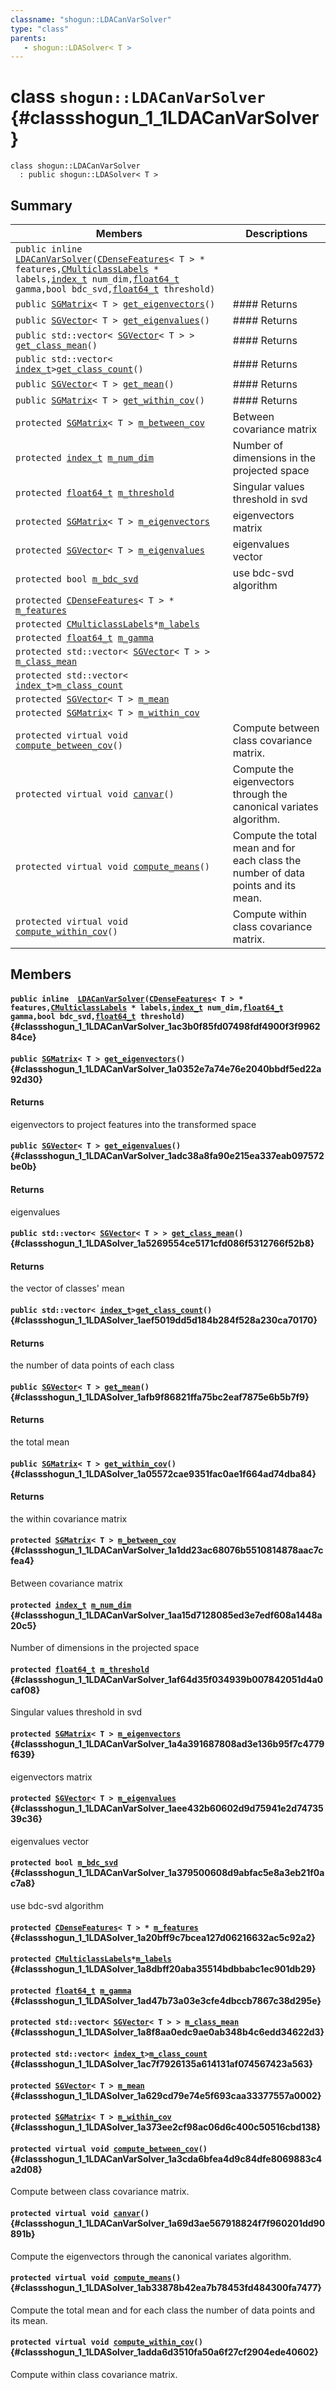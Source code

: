 ```yaml
---
classname: "shogun::LDACanVarSolver"
type: "class"
parents:
   - shogun::LDASolver< T >
---
```


# class `shogun::LDACanVarSolver` {#classshogun_1_1LDACanVarSolver}

```
class shogun::LDACanVarSolver
  : public shogun::LDASolver< T >
```

## Summary

 Members                        | Descriptions
--------------------------------|---------------------------------------------
`public inline  `[`LDACanVarSolver`](#classshogun_1_1LDACanVarSolver_1ac3b0f85fd07498fdf4900f3f996284ce)`(`[`CDenseFeatures`](#classshogun_1_1CDenseFeatures)`< T > * features,`[`CMulticlassLabels`](#classshogun_1_1CMulticlassLabels)` * labels,`[`index_t`](#common_8h_1a6da8132ec1234c0d616142e3a246f858)` num_dim,`[`float64_t`](#common_8h_1ac55f3ae81b5bc9053760baacf57e47f4)` gamma,bool bdc_svd,`[`float64_t`](#common_8h_1ac55f3ae81b5bc9053760baacf57e47f4)` threshold)` | 
`public `[`SGMatrix`](#classshogun_1_1SGMatrix)`< T > `[`get_eigenvectors`](#classshogun_1_1LDACanVarSolver_1a0352e7a74e76e2040bbdf5ed22a92d30)`()` | #### Returns
`public `[`SGVector`](#classshogun_1_1SGVector)`< T > `[`get_eigenvalues`](#classshogun_1_1LDACanVarSolver_1adc38a8fa90e215ea337eab097572be0b)`()` | #### Returns
`public std::vector< `[`SGVector`](#classshogun_1_1SGVector)`< T > > `[`get_class_mean`](#classshogun_1_1LDASolver_1a5269554ce5171cfd086f5312766f52b8)`()` | #### Returns
`public std::vector< `[`index_t`](#common_8h_1a6da8132ec1234c0d616142e3a246f858)` > `[`get_class_count`](#classshogun_1_1LDASolver_1aef5019dd5d184b284f528a230ca70170)`()` | #### Returns
`public `[`SGVector`](#classshogun_1_1SGVector)`< T > `[`get_mean`](#classshogun_1_1LDASolver_1afb9f86821ffa75bc2eaf7875e6b5b7f9)`()` | #### Returns
`public `[`SGMatrix`](#classshogun_1_1SGMatrix)`< T > `[`get_within_cov`](#classshogun_1_1LDASolver_1a05572cae9351fac0ae1f664ad74dba84)`()` | #### Returns
`protected `[`SGMatrix`](#classshogun_1_1SGMatrix)`< T > `[`m_between_cov`](#classshogun_1_1LDACanVarSolver_1a1dd23ac68076b5510814878aac7cfea4) | Between covariance matrix
`protected `[`index_t`](#common_8h_1a6da8132ec1234c0d616142e3a246f858)` `[`m_num_dim`](#classshogun_1_1LDACanVarSolver_1aa15d7128085ed3e7edf608a1448a20c5) | Number of dimensions in the projected space
`protected `[`float64_t`](#common_8h_1ac55f3ae81b5bc9053760baacf57e47f4)` `[`m_threshold`](#classshogun_1_1LDACanVarSolver_1af64d35f034939b007842051d4a0caf08) | Singular values threshold in svd
`protected `[`SGMatrix`](#classshogun_1_1SGMatrix)`< T > `[`m_eigenvectors`](#classshogun_1_1LDACanVarSolver_1a4a391687808ad3e136b95f7c4779f639) | eigenvectors matrix
`protected `[`SGVector`](#classshogun_1_1SGVector)`< T > `[`m_eigenvalues`](#classshogun_1_1LDACanVarSolver_1aee432b60602d9d75941e2d7473539c36) | eigenvalues vector
`protected bool `[`m_bdc_svd`](#classshogun_1_1LDACanVarSolver_1a379500608d9abfac5e8a3eb21f0ac7a8) | use bdc-svd algorithm
`protected `[`CDenseFeatures`](#classshogun_1_1CDenseFeatures)`< T > * `[`m_features`](#classshogun_1_1LDASolver_1a20bff9c7bcea127d06216632ac5c92a2) | 
`protected `[`CMulticlassLabels`](#classshogun_1_1CMulticlassLabels)` * `[`m_labels`](#classshogun_1_1LDASolver_1a8dbff20aba35514bdbbabc1ec901db29) | 
`protected `[`float64_t`](#common_8h_1ac55f3ae81b5bc9053760baacf57e47f4)` `[`m_gamma`](#classshogun_1_1LDASolver_1ad47b73a03e3cfe4dbccb7867c38d295e) | 
`protected std::vector< `[`SGVector`](#classshogun_1_1SGVector)`< T > > `[`m_class_mean`](#classshogun_1_1LDASolver_1a8f8aa0edc9ae0ab348b4c6edd34622d3) | 
`protected std::vector< `[`index_t`](#common_8h_1a6da8132ec1234c0d616142e3a246f858)` > `[`m_class_count`](#classshogun_1_1LDASolver_1ac7f7926135a614131af074567423a563) | 
`protected `[`SGVector`](#classshogun_1_1SGVector)`< T > `[`m_mean`](#classshogun_1_1LDASolver_1a629cd79e74e5f693caa33377557a0002) | 
`protected `[`SGMatrix`](#classshogun_1_1SGMatrix)`< T > `[`m_within_cov`](#classshogun_1_1LDASolver_1a373ee2cf98ac06d6c400c50516cbd138) | 
`protected virtual void `[`compute_between_cov`](#classshogun_1_1LDACanVarSolver_1a3cda6bfea4d9c84dfe8069883c4a2d08)`()` | Compute between class covariance matrix.
`protected virtual void `[`canvar`](#classshogun_1_1LDACanVarSolver_1a69d3ae567918824f7f960201dd90891b)`()` | Compute the eigenvectors through the canonical variates algorithm.
`protected virtual void `[`compute_means`](#classshogun_1_1LDASolver_1ab33878b42ea7b78453fd484300fa7477)`()` | Compute the total mean and for each class the number of data points and its mean.
`protected virtual void `[`compute_within_cov`](#classshogun_1_1LDASolver_1adda6d3510fa50a6f27cf2904ede40602)`()` | Compute within class covariance matrix.

## Members

#### `public inline  `[`LDACanVarSolver`](#classshogun_1_1LDACanVarSolver_1ac3b0f85fd07498fdf4900f3f996284ce)`(`[`CDenseFeatures`](#classshogun_1_1CDenseFeatures)`< T > * features,`[`CMulticlassLabels`](#classshogun_1_1CMulticlassLabels)` * labels,`[`index_t`](#common_8h_1a6da8132ec1234c0d616142e3a246f858)` num_dim,`[`float64_t`](#common_8h_1ac55f3ae81b5bc9053760baacf57e47f4)` gamma,bool bdc_svd,`[`float64_t`](#common_8h_1ac55f3ae81b5bc9053760baacf57e47f4)` threshold)` {#classshogun_1_1LDACanVarSolver_1ac3b0f85fd07498fdf4900f3f996284ce}

#### `public `[`SGMatrix`](#classshogun_1_1SGMatrix)`< T > `[`get_eigenvectors`](#classshogun_1_1LDACanVarSolver_1a0352e7a74e76e2040bbdf5ed22a92d30)`()` {#classshogun_1_1LDACanVarSolver_1a0352e7a74e76e2040bbdf5ed22a92d30}

#### Returns
eigenvectors to project features into the transformed space

#### `public `[`SGVector`](#classshogun_1_1SGVector)`< T > `[`get_eigenvalues`](#classshogun_1_1LDACanVarSolver_1adc38a8fa90e215ea337eab097572be0b)`()` {#classshogun_1_1LDACanVarSolver_1adc38a8fa90e215ea337eab097572be0b}

#### Returns
eigenvalues

#### `public std::vector< `[`SGVector`](#classshogun_1_1SGVector)`< T > > `[`get_class_mean`](#classshogun_1_1LDASolver_1a5269554ce5171cfd086f5312766f52b8)`()` {#classshogun_1_1LDASolver_1a5269554ce5171cfd086f5312766f52b8}

#### Returns
the vector of classes' mean

#### `public std::vector< `[`index_t`](#common_8h_1a6da8132ec1234c0d616142e3a246f858)` > `[`get_class_count`](#classshogun_1_1LDASolver_1aef5019dd5d184b284f528a230ca70170)`()` {#classshogun_1_1LDASolver_1aef5019dd5d184b284f528a230ca70170}

#### Returns
the number of data points of each class

#### `public `[`SGVector`](#classshogun_1_1SGVector)`< T > `[`get_mean`](#classshogun_1_1LDASolver_1afb9f86821ffa75bc2eaf7875e6b5b7f9)`()` {#classshogun_1_1LDASolver_1afb9f86821ffa75bc2eaf7875e6b5b7f9}

#### Returns
the total mean

#### `public `[`SGMatrix`](#classshogun_1_1SGMatrix)`< T > `[`get_within_cov`](#classshogun_1_1LDASolver_1a05572cae9351fac0ae1f664ad74dba84)`()` {#classshogun_1_1LDASolver_1a05572cae9351fac0ae1f664ad74dba84}

#### Returns
the within covariance matrix

#### `protected `[`SGMatrix`](#classshogun_1_1SGMatrix)`< T > `[`m_between_cov`](#classshogun_1_1LDACanVarSolver_1a1dd23ac68076b5510814878aac7cfea4) {#classshogun_1_1LDACanVarSolver_1a1dd23ac68076b5510814878aac7cfea4}

Between covariance matrix

#### `protected `[`index_t`](#common_8h_1a6da8132ec1234c0d616142e3a246f858)` `[`m_num_dim`](#classshogun_1_1LDACanVarSolver_1aa15d7128085ed3e7edf608a1448a20c5) {#classshogun_1_1LDACanVarSolver_1aa15d7128085ed3e7edf608a1448a20c5}

Number of dimensions in the projected space

#### `protected `[`float64_t`](#common_8h_1ac55f3ae81b5bc9053760baacf57e47f4)` `[`m_threshold`](#classshogun_1_1LDACanVarSolver_1af64d35f034939b007842051d4a0caf08) {#classshogun_1_1LDACanVarSolver_1af64d35f034939b007842051d4a0caf08}

Singular values threshold in svd

#### `protected `[`SGMatrix`](#classshogun_1_1SGMatrix)`< T > `[`m_eigenvectors`](#classshogun_1_1LDACanVarSolver_1a4a391687808ad3e136b95f7c4779f639) {#classshogun_1_1LDACanVarSolver_1a4a391687808ad3e136b95f7c4779f639}

eigenvectors matrix

#### `protected `[`SGVector`](#classshogun_1_1SGVector)`< T > `[`m_eigenvalues`](#classshogun_1_1LDACanVarSolver_1aee432b60602d9d75941e2d7473539c36) {#classshogun_1_1LDACanVarSolver_1aee432b60602d9d75941e2d7473539c36}

eigenvalues vector

#### `protected bool `[`m_bdc_svd`](#classshogun_1_1LDACanVarSolver_1a379500608d9abfac5e8a3eb21f0ac7a8) {#classshogun_1_1LDACanVarSolver_1a379500608d9abfac5e8a3eb21f0ac7a8}

use bdc-svd algorithm

#### `protected `[`CDenseFeatures`](#classshogun_1_1CDenseFeatures)`< T > * `[`m_features`](#classshogun_1_1LDASolver_1a20bff9c7bcea127d06216632ac5c92a2) {#classshogun_1_1LDASolver_1a20bff9c7bcea127d06216632ac5c92a2}

#### `protected `[`CMulticlassLabels`](#classshogun_1_1CMulticlassLabels)` * `[`m_labels`](#classshogun_1_1LDASolver_1a8dbff20aba35514bdbbabc1ec901db29) {#classshogun_1_1LDASolver_1a8dbff20aba35514bdbbabc1ec901db29}

#### `protected `[`float64_t`](#common_8h_1ac55f3ae81b5bc9053760baacf57e47f4)` `[`m_gamma`](#classshogun_1_1LDASolver_1ad47b73a03e3cfe4dbccb7867c38d295e) {#classshogun_1_1LDASolver_1ad47b73a03e3cfe4dbccb7867c38d295e}

#### `protected std::vector< `[`SGVector`](#classshogun_1_1SGVector)`< T > > `[`m_class_mean`](#classshogun_1_1LDASolver_1a8f8aa0edc9ae0ab348b4c6edd34622d3) {#classshogun_1_1LDASolver_1a8f8aa0edc9ae0ab348b4c6edd34622d3}

#### `protected std::vector< `[`index_t`](#common_8h_1a6da8132ec1234c0d616142e3a246f858)` > `[`m_class_count`](#classshogun_1_1LDASolver_1ac7f7926135a614131af074567423a563) {#classshogun_1_1LDASolver_1ac7f7926135a614131af074567423a563}

#### `protected `[`SGVector`](#classshogun_1_1SGVector)`< T > `[`m_mean`](#classshogun_1_1LDASolver_1a629cd79e74e5f693caa33377557a0002) {#classshogun_1_1LDASolver_1a629cd79e74e5f693caa33377557a0002}

#### `protected `[`SGMatrix`](#classshogun_1_1SGMatrix)`< T > `[`m_within_cov`](#classshogun_1_1LDASolver_1a373ee2cf98ac06d6c400c50516cbd138) {#classshogun_1_1LDASolver_1a373ee2cf98ac06d6c400c50516cbd138}

#### `protected virtual void `[`compute_between_cov`](#classshogun_1_1LDACanVarSolver_1a3cda6bfea4d9c84dfe8069883c4a2d08)`()` {#classshogun_1_1LDACanVarSolver_1a3cda6bfea4d9c84dfe8069883c4a2d08}

Compute between class covariance matrix.

#### `protected virtual void `[`canvar`](#classshogun_1_1LDACanVarSolver_1a69d3ae567918824f7f960201dd90891b)`()` {#classshogun_1_1LDACanVarSolver_1a69d3ae567918824f7f960201dd90891b}

Compute the eigenvectors through the canonical variates algorithm.

#### `protected virtual void `[`compute_means`](#classshogun_1_1LDASolver_1ab33878b42ea7b78453fd484300fa7477)`()` {#classshogun_1_1LDASolver_1ab33878b42ea7b78453fd484300fa7477}

Compute the total mean and for each class the number of data points and its mean.

#### `protected virtual void `[`compute_within_cov`](#classshogun_1_1LDASolver_1adda6d3510fa50a6f27cf2904ede40602)`()` {#classshogun_1_1LDASolver_1adda6d3510fa50a6f27cf2904ede40602}

Compute within class covariance matrix.

